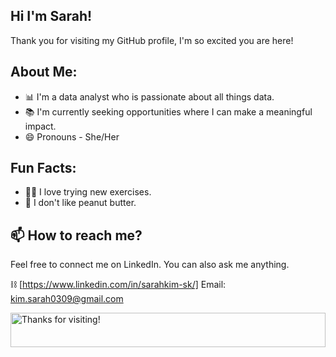 ## Hi I'm Sarah!
Thank you for visiting my GitHub profile, I'm so excited you are here!

## About Me:

* 📊 I'm a data analyst who is passionate about all things data.
* 📚 I'm currently seeking opportunities where I can make a meaningful impact.
* 😄 Pronouns - She/Her

## Fun Facts:

- 🕺🏽 I love trying new exercises.
- 👀 I don't like peanut butter.


## 📫 How to reach me?

Feel free to connect me on LinkedIn. You can also ask me anything.

⛓️ [https://www.linkedin.com/in/sarahkim-sk/]
Email: kim.sarah0309@gmail.com

<img height="55" alt="Thanks for visiting!" width="100%" src="https://raw.githubusercontent.com/BrunnerLivio/brunnerlivio/master/images/marquee.svg" />



